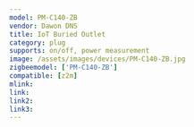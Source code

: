 ```yaml
---
model: PM-C140-ZB
vendor: Dawon DNS 
title: IoT Buried Outlet
category: plug
supports: on/off, power measurement
image: /assets/images/devices/PM-C140-ZB.jpg
zigbeemodel: ['PM-C140-ZB']
compatible: [z2m]
mlink: 
link: 
link2: 
link3: 
---
```

